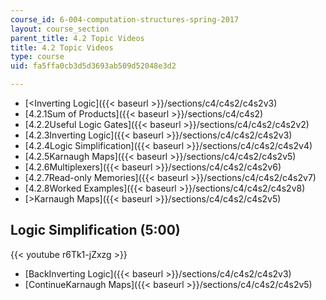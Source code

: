 ```yaml
---
course_id: 6-004-computation-structures-spring-2017
layout: course_section
parent_title: 4.2 Topic Videos
title: 4.2 Topic Videos
type: course
uid: fa5ffa0cb3d5d3693ab509d52048e3d2

---
```


*   [<Inverting Logic]({{< baseurl >}}/sections/c4/c4s2/c4s2v3)
*   [4.2.1Sum of Products]({{< baseurl >}}/sections/c4/c4s2)
*   [4.2.2Useful Logic Gates]({{< baseurl >}}/sections/c4/c4s2/c4s2v2)
*   [4.2.3Inverting Logic]({{< baseurl >}}/sections/c4/c4s2/c4s2v3)
*   [4.2.4Logic Simplification]({{< baseurl >}}/sections/c4/c4s2/c4s2v4)
*   [4.2.5Karnaugh Maps]({{< baseurl >}}/sections/c4/c4s2/c4s2v5)
*   [4.2.6Multiplexers]({{< baseurl >}}/sections/c4/c4s2/c4s2v6)
*   [4.2.7Read-only Memories]({{< baseurl >}}/sections/c4/c4s2/c4s2v7)
*   [4.2.8Worked Examples]({{< baseurl >}}/sections/c4/c4s2/c4s2v8)
*   [\>Karnaugh Maps]({{< baseurl >}}/sections/c4/c4s2/c4s2v5)

Logic Simplification (5:00)
---------------------------

{{< youtube r6Tk1-jZxzg >}}

*   [BackInverting Logic]({{< baseurl >}}/sections/c4/c4s2/c4s2v3)
*   [ContinueKarnaugh Maps]({{< baseurl >}}/sections/c4/c4s2/c4s2v5)